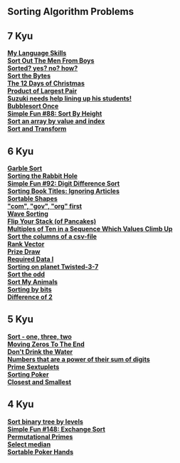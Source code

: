 ## Sorting Algorithm Problems 
## 7 Kyu
<a href="https://github.com/0DEStyle/Codewars-CSharp-2-8-Kyu/blob/main/7%20%26%208%20Kyu/530_My%20Language%20Skills.cs">**My Language Skills**</a><br>
<a href="https://github.com/0DEStyle/Codewars-CSharp-2-8-Kyu/blob/main/7%20%26%208%20Kyu/531_%20Sort%20Out%20The%20Men%20From%20Boys.cs">**Sort Out The Men From Boys**</a><br>
<a href="https://github.com/0DEStyle/Codewars-CSharp-2-8-Kyu/blob/main/7%20%26%208%20Kyu/532_Sorted%3F%20yes%3F%20no%3F%20how%3F.cs">**Sorted? yes? no? how?**</a><br>
<a href="https://github.com/0DEStyle/Codewars-CSharp-2-8-Kyu/blob/main/7%20%26%208%20Kyu/533_Sort%20the%20Bytes.cs">**Sort the Bytes**</a><br>
<a href="https://github.com/0DEStyle/Codewars-CSharp-2-8-Kyu/blob/main/7%20%26%208%20Kyu/534_The%2012%20Days%20of%20Christmas.cs">**The 12 Days of Christmas**</a><br>
<a href="https://github.com/0DEStyle/Codewars-CSharp-2-8-Kyu/blob/main/7%20%26%208%20Kyu/535_Product%20of%20Largest%20Pair.cs">**Product of Largest Pair**</a><br>
<a href="https://github.com/0DEStyle/Codewars-CSharp-2-8-Kyu/blob/main/7%20%26%208%20Kyu/537_Suzuki%20needs%20help%20lining%20up%20his%20students!.cs">**Suzuki needs help lining up his students!**</a><br>
<a href="https://github.com/0DEStyle/Codewars-CSharp-2-8-Kyu/blob/main/7%20%26%208%20Kyu/539_Bubblesort%20Once.cs">**Bubblesort Once**</a><br>
<a href="https://github.com/0DEStyle/Codewars-CSharp-2-8-Kyu/blob/main/7%20%26%208%20Kyu/540_Simple%20Fun%20%2388%3A%20Sort%20By%20Height.cs">**Simple Fun #88: Sort By Height**</a><br>
<a href="https://github.com/0DEStyle/Codewars-CSharp-2-8-Kyu/blob/main/7%20%26%208%20Kyu/541_Sort%20an%20array%20by%20value%20and%20index.cs">**Sort an array by value and index**</a><br>
<a href="https://github.com/0DEStyle/Codewars-CSharp-2-8-Kyu/blob/main/7%20%26%208%20Kyu/542_%20Sort%20and%20Transform.cs">**Sort and Transform**</a><br>


## 6 Kyu
<a href="https://github.com/0DEStyle/Codewars-CSharp-2-8-Kyu/blob/main/6%20Kyu/157_Garble%20Sort.cs">**Garble Sort**</a><br>
<a href="https://github.com/0DEStyle/Codewars-CSharp-2-8-Kyu/blob/main/6%20Kyu/158_Sorting%20the%20Rabbit%20Hole.cs">**Sorting the Rabbit Hole**</a><br>
<a href="https://github.com/0DEStyle/Codewars-CSharp-2-8-Kyu/blob/main/6%20Kyu/159_Simple%20Fun%20%2392%3A%20Digit%20Difference%20Sort.cs">**Simple Fun #92: Digit Difference Sort**</a><br>
<a href="https://github.com/0DEStyle/Codewars-CSharp-2-8-Kyu/blob/main/6%20Kyu/160_Sorting%20Book%20Titles%3A%20Ignoring%20Articles.cs">**Sorting Book Titles: Ignoring Articles**</a><br>
<a href="https://github.com/0DEStyle/Codewars-CSharp-2-8-Kyu/blob/main/6%20Kyu/161_Sortable%20Shapes.cs">**Sortable Shapes**</a><br>
<a href="https://github.com/0DEStyle/Codewars-CSharp-2-8-Kyu/blob/main/6%20Kyu/162_%22com%22%2C%20%22gov%22%2C%20%22org%22%20first.cs">**"com", "gov", "org" first**</a><br>
<a href="https://github.com/0DEStyle/Codewars-CSharp-2-8-Kyu/blob/main/6%20Kyu/163_%20Wave%20Sorting.cs">**Wave Sorting**</a><br>
<a href="https://github.com/0DEStyle/Codewars-CSharp-2-8-Kyu/blob/main/6%20Kyu/164_Flip%20Your%20Stack%20(of%20Pancakes).cs">**Flip Your Stack (of Pancakes)**</a><br>
<a href="https://github.com/0DEStyle/Codewars-CSharp-2-8-Kyu/blob/main/6%20Kyu/165_%20Multiples%20of%20Ten%20in%20a%20Sequence%20Which%20Values%20Climb%20Up.cs">**Multiples of Ten in a Sequence Which Values Climb Up**</a><br>
<a href="https://github.com/0DEStyle/Codewars-CSharp-2-8-Kyu/blob/main/6%20Kyu/166_%20Sort%20the%20columns%20of%20a%20csv-file.cs">**Sort the columns of a csv-file**</a><br>
<a href="https://github.com/0DEStyle/Codewars-CSharp-2-8-Kyu/blob/main/6%20Kyu/167_Rank%20Vector.cs">**Rank Vector**</a><br>
<a href="https://github.com/0DEStyle/Codewars-CSharp-2-8-Kyu/blob/main/6%20Kyu/168_Prize%20Draw.cs">**Prize Draw**</a><br>
<a href="https://github.com/0DEStyle/Codewars-CSharp-2-8-Kyu/blob/main/6%20Kyu/169_Required%20Data%20I.cs">**Required Data I**</a><br>
<a href="https://github.com/0DEStyle/Codewars-CSharp-2-8-Kyu/blob/main/6%20Kyu/144_Sorting%20on%20planet%20Twisted-3-7.cs">**Sorting on planet Twisted-3-7**</a><br>
<a href="https://github.com/0DEStyle/Codewars-CSharp-2-8-Kyu/blob/main/6%20Kyu/026_%20Sort%20the%20odd(array).cs">**Sort the odd**</a><br>
<a href="https://github.com/0DEStyle/Codewars-CSharp-2-8-Kyu/blob/main/6%20Kyu/134_Sort%20My%20Animals.cs">**Sort My Animals**</a><br>
<a href="https://github.com/0DEStyle/Codewars-CSharp-2-8-Kyu/blob/main/6%20Kyu/141_Sorting%20by%20bits.cs">**Sorting by bits**</a><br>
<a href="https://github.com/0DEStyle/Codewars-CSharp-2-8-Kyu/blob/main/6%20Kyu/106_Difference%20of%202.cs">**Difference of 2**</a><br>

## 5 Kyu
<a href="https://github.com/0DEStyle/Codewars-CSharp-2-8-Kyu/blob/main/5%20Kyu/062_Sort%20-%20one%2C%20three%2C%20two.cs">**Sort - one, three, two**</a><br>
<a href="https://github.com/0DEStyle/Codewars-CSharp-2-8-Kyu/blob/main/5%20Kyu/003_Moving%20Zeros%20To%20The%20End(array).cs">**Moving Zeros To The End**</a><br>
<a href="https://github.com/0DEStyle/Codewars-CSharp-2-8-Kyu/blob/main/5%20Kyu/057_Don't%20Drink%20the%20Water.cs">**Don't Drink the Water**</a><br>
<a href="https://github.com/0DEStyle/Codewars-CSharp-2-8-Kyu/blob/main/5%20Kyu/090_%20Numbers%20that%20are%20a%20power%20of%20their%20sum%20of%20digits.cs">**Numbers that are a power of their sum of digits**</a><br>
<a href="https://github.com/0DEStyle/Codewars-CSharp-2-8-Kyu/blob/main/5%20Kyu/091_Prime%20Sextuplets.cs">**Prime Sextuplets**</a><br>
<a href="https://github.com/0DEStyle/Codewars-CSharp-2-8-Kyu/blob/main/5%20Kyu/092_Sorting%20Poker.cs">**Sorting Poker**</a><br>
<a href="https://github.com/0DEStyle/Codewars-CSharp-2-8-Kyu/blob/main/5%20Kyu/093_Closest%20and%20Smallest.cs">**Closest and Smallest**</a><br>

## 4 Kyu
<a href="https://github.com/0DEStyle/Codewars-CSharp-2-8-Kyu/blob/main/4%20Kyu/030_Sort%20binary%20tree%20by%20levels.cs">**Sort binary tree by levels**</a><br>
<a href="https://github.com/0DEStyle/Codewars-CSharp-2-8-Kyu/blob/main/4%20Kyu/019_Simple%20Fun%20%23148%3A%20Exchange%20Sort.cs">**Simple Fun #148: Exchange Sort**</a><br>
<a href="https://github.com/0DEStyle/Codewars-CSharp-2-8-Kyu/blob/main/4%20Kyu/049_Permutational%20Primes.cs">**Permutational Primes**</a><br>
<a href="https://github.com/0DEStyle/Codewars-CSharp-2-8-Kyu/blob/main/4%20Kyu/050_Select%20median.cs">**Select median**</a><br>
<a href="https://github.com/0DEStyle/Codewars-CSharp-2-8-Kyu/blob/main/4%20Kyu/051_Sortable%20Poker%20Hands.cs">**Sortable Poker Hands**</a><br>

<!-- Template
<a href="">****</a><br>
 -->

